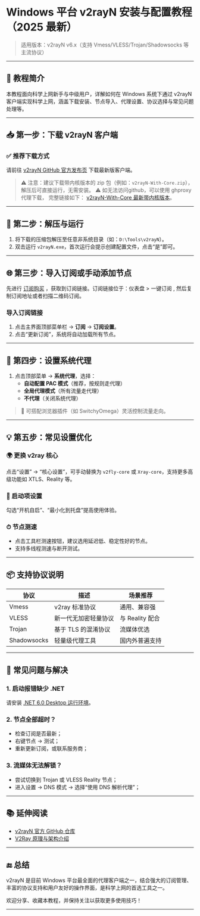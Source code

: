 # Windows 平台 v2rayN 安装与配置教程（2025 最新）

> 适用版本：v2rayN v6.x（支持 Vmess/VLESS/Trojan/Shadowsocks 等主流协议）

---

## 📌 教程简介

本教程面向科学上网新手与中级用户，详解如何在 Windows 系统下通过 v2rayN 客户端实现科学上网，涵盖下载安装、节点导入、代理设置、协议选择与常见问题处理等。

---

## 📥 第一步：下载 v2rayN 客户端

### ✅ 推荐下载方式

请前往 [v2rayN GitHub 官方发布页](https://github.com/2dust/v2rayN/releases) 下载最新版客户端。

> ⚠️ 注意：建议下载带内核版本的 zip 包（例如：`v2rayN-With-Core.zip`），解压后可直接运行，无需安装。
> ⚠️ 如无法访问github，可以使用 ghproxy 代理下载， 完整链接如下： [v2rayN-With-Core 最新带内核版本](https://ghfast.top/https://github.com/2dust/v2rayN/releases/download/6.60/v2rayN-With-Core.zip)。
---

## 🔧 第二步：解压与运行

1. 将下载的压缩包解压至任意非系统目录（如：`D:\Tools\v2rayN`）。
2. 双击运行 `v2rayN.exe`，首次运行会提示创建配置文件，点击“是”即可。

---

## 🌐 第三步：导入订阅或手动添加节点

先进行 [订阅购买](https://shortlink181.github.io/1) ，获取到订阅链接。订阅链接位于：仪表盘 > 一键订阅 , 然后复制订阅地址或者扫描二维码订阅。

### 导入订阅链接

1. 点击主界面顶部菜单栏 → **订阅** → **订阅设置**。
3. 点击“更新订阅”，系统将自动加载所有节点。

---

## 🚀 第四步：设置系统代理

1. 点击顶部菜单 → **系统代理**，选择：
   - **自动配置 PAC 模式**（推荐，按规则走代理）
   - **全局代理模式**（所有流量走代理）
   - **不代理**（关闭系统代理）

> 📌 可搭配浏览器插件（如 SwitchyOmega）灵活控制流量走向。

---

## 💡 第五步：常见设置优化

### 🌍 更换 v2ray 核心

点击“设置” → “核心设置”，可手动替换为 `v2fly-core` 或 `Xray-core`，支持更多高级功能如 XTLS、Reality 等。

### 📜 启动项设置

勾选“开机自启”、“最小化到托盘”提高使用体验。

### ⏱ 节点测速

- 点击工具栏测速按钮，建议选用延迟低、稳定性好的节点。
- 支持多线程测速与断开测试。

---

## 📦 支持协议说明

| 协议     | 描述                      | 场景推荐         |
|----------|---------------------------|------------------|
| Vmess    | v2ray 标准协议            | 通用、兼容强     |
| VLESS    | 新一代无加密轻量协议      | 与 Reality 配合  |
| Trojan   | 基于 TLS 的混淆协议       | 流媒体优选       |
| Shadowsocks | 轻量级代理工具        | 国内外普遍支持   |

---

## 🔄 常见问题与解决

### 1. 启动报错缺少 .NET

请安装 [.NET 6.0 Desktop 运行环境](https://dotnet.microsoft.com/zh-cn/download/dotnet/6.0)。

### 2. 节点全部超时？

- 检查订阅是否最新；
- 右键节点 → 测试；
- 重新更新订阅，或联系服务商；

### 3. 流媒体无法解锁？

- 尝试切换到 Trojan 或 VLESS Reality 节点；
- 进入设置 → DNS 模式 → 选择“使用 DNS 解析代理”；

---

## 📚 延伸阅读

- [v2rayN 官方 GitHub 仓库](https://github.com/2dust/v2rayN)
- [V2Ray 原理与架构介绍](https://www.v2fly.org/)

---

## 🔚 总结

v2rayN 是目前 Windows 平台最全面的代理客户端之一，结合强大的订阅管理、丰富的协议支持和用户友好的操作界面，是科学上网的首选工具之一。

欢迎分享、收藏本教程，并保持关注以获取更多使用技巧！

---

